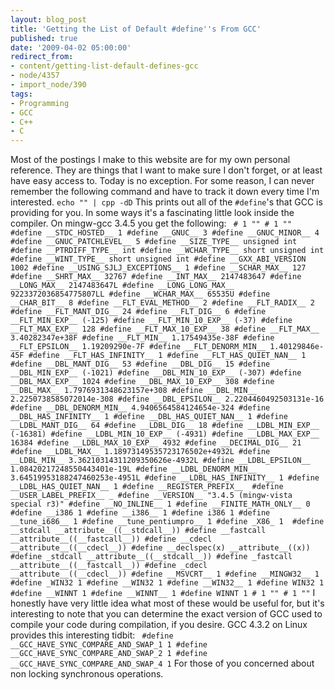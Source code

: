```yaml
---
layout: blog_post
title: 'Getting the List of Default #define''s From GCC'
published: true
date: '2009-04-02 05:00:00'
redirect_from:
- content/getting-list-default-defines-gcc
- node/4357
- import_node/390
tags:
- Programming
- GCC
- C++
- C
---
```


Most of the postings I make to this website are for my own personal reference. They are things that I want to make sure I don't forget, or at least have easy access to. Today is no exception. For some reason, I can never remember the following command and have to track it down every time I'm interested. `echo "" | cpp -dD` This prints out all of the `#define`'s that GCC is providing for you. In some ways it's a fascinating little look inside the compiler. On mingw-gcc 3.4.5 you get the following: ` # 1 "" # 1 "" #define __STDC_HOSTED__ 1 #define __GNUC__ 3 #define __GNUC_MINOR__ 4 #define __GNUC_PATCHLEVEL__ 5 #define __SIZE_TYPE__ unsigned int #define __PTRDIFF_TYPE__ int #define __WCHAR_TYPE__ short unsigned int #define __WINT_TYPE__ short unsigned int #define __GXX_ABI_VERSION 1002 #define __USING_SJLJ_EXCEPTIONS__ 1 #define __SCHAR_MAX__ 127 #define __SHRT_MAX__ 32767 #define __INT_MAX__ 2147483647 #define __LONG_MAX__ 2147483647L #define __LONG_LONG_MAX__ 9223372036854775807LL #define __WCHAR_MAX__ 65535U #define __CHAR_BIT__ 8 #define __FLT_EVAL_METHOD__ 2 #define __FLT_RADIX__ 2 #define __FLT_MANT_DIG__ 24 #define __FLT_DIG__ 6 #define __FLT_MIN_EXP__ (-125) #define __FLT_MIN_10_EXP__ (-37) #define __FLT_MAX_EXP__ 128 #define __FLT_MAX_10_EXP__ 38 #define __FLT_MAX__ 3.40282347e+38F #define __FLT_MIN__ 1.17549435e-38F #define __FLT_EPSILON__ 1.19209290e-7F #define __FLT_DENORM_MIN__ 1.40129846e-45F #define __FLT_HAS_INFINITY__ 1 #define __FLT_HAS_QUIET_NAN__ 1 #define __DBL_MANT_DIG__ 53 #define __DBL_DIG__ 15 #define __DBL_MIN_EXP__ (-1021) #define __DBL_MIN_10_EXP__ (-307) #define __DBL_MAX_EXP__ 1024 #define __DBL_MAX_10_EXP__ 308 #define __DBL_MAX__ 1.7976931348623157e+308 #define __DBL_MIN__ 2.2250738585072014e-308 #define __DBL_EPSILON__ 2.2204460492503131e-16 #define __DBL_DENORM_MIN__ 4.9406564584124654e-324 #define __DBL_HAS_INFINITY__ 1 #define __DBL_HAS_QUIET_NAN__ 1 #define __LDBL_MANT_DIG__ 64 #define __LDBL_DIG__ 18 #define __LDBL_MIN_EXP__ (-16381) #define __LDBL_MIN_10_EXP__ (-4931) #define __LDBL_MAX_EXP__ 16384 #define __LDBL_MAX_10_EXP__ 4932 #define __DECIMAL_DIG__ 21 #define __LDBL_MAX__ 1.18973149535723176502e+4932L #define __LDBL_MIN__ 3.36210314311209350626e-4932L #define __LDBL_EPSILON__ 1.08420217248550443401e-19L #define __LDBL_DENORM_MIN__ 3.64519953188247460253e-4951L #define __LDBL_HAS_INFINITY__ 1 #define __LDBL_HAS_QUIET_NAN__ 1 #define __REGISTER_PREFIX__  #define __USER_LABEL_PREFIX__ _ #define __VERSION__ "3.4.5 (mingw-vista special r3)" #define __NO_INLINE__ 1 #define __FINITE_MATH_ONLY__ 0   #define __i386 1 #define __i386__ 1 #define i386 1 #define __tune_i686__ 1 #define __tune_pentiumpro__ 1 #define _X86_ 1  #define __stdcall __attribute__((__stdcall__)) #define __fastcall __attribute__((__fastcall__)) #define __cdecl __attribute__((__cdecl__)) #define __declspec(x) __attribute__((x)) #define _stdcall __attribute__((__stdcall__)) #define _fastcall __attribute__((__fastcall__)) #define _cdecl __attribute__((__cdecl__)) #define __MSVCRT__ 1 #define __MINGW32__ 1 #define _WIN32 1 #define __WIN32 1 #define __WIN32__ 1 #define WIN32 1 #define __WINNT 1 #define __WINNT__ 1 #define WINNT 1 # 1 "" # 1 ""`
I honestly have very little idea what most of these would be useful for, but it's interesting to note that you can determine the exact version of GCC used to compile your code during compilation, if you desire. GCC 4.3.2 on Linux provides this interesting tidbit: ` #define __GCC_HAVE_SYNC_COMPARE_AND_SWAP_1 1 #define __GCC_HAVE_SYNC_COMPARE_AND_SWAP_2 1 #define __GCC_HAVE_SYNC_COMPARE_AND_SWAP_4 1`
For those of you concerned about non locking synchronous operations.
